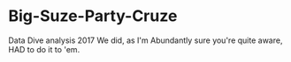 # Big-Suze-Party-Cruze
Data Dive analysis 2017
We did, as I'm Abundantly sure you're quite aware, HAD to do it to 'em.
